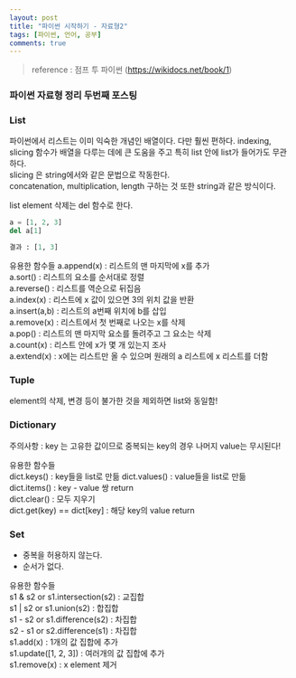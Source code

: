 ```yaml
---
layout: post
title: "파이썬 시작하기 - 자료형2"
tags: [파이썬, 언어, 공부]
comments: true
---
```


> reference : 점프 투 파이썬 (https://wikidocs.net/book/1)  

### 파이썬 자료형 정리 두번째 포스팅  

### List  
파이썬에서 리스트는 이미 익숙한 개념인 배열이다. 다만 훨씬 편하다. indexing, slicing 함수가 배열을 다루는 데에 큰 도움을 주고 특히 list 안에 list가 들어가도 무관하다.  
slicing 은 string에서와 같은 문법으로 작동한다.  
concatenation, multiplication, length 구하는 것 또한 string과 같은 방식이다.  

list element 삭제는 del 함수로 한다.  
~~~python
a = [1, 2, 3]  
del a[1]  

결과 : [1, 3]  
~~~  
유용한 함수들
a.append(x) : 리스트의 맨 마지막에 x를 추가  
a.sort() : 리스트의 요소를 순서대로 정렬  
a.reverse() : 리스트를 역순으로 뒤집음  
a.index(x) : 리스트에 x 값이 있으면 3의 위치 값을 반환  
a.insert(a,b) : 리스트의 a번째 위치에 b를 삽입  
a.remove(x) : 리스트에서 첫 번째로 나오는 x를 삭제  
a.pop() : 리스트의 맨 마지막 요소를 돌려주고 그 요소는 삭제  
a.count(x) : 리스트 안에 x가 몇 개 있는지 조사  
a.extend(x) : x에는 리스트만 올 수 있으며 원래의 a 리스트에 x 리스트를 더함  

### Tuple  
element의 삭제, 변경 등이 불가한 것을 제외하면 list와 동일함!  

### Dictionary  
주의사항 : key 는 고유한 값이므로 중복되는 key의 경우 나머지 value는 무시된다!  

유용한 함수들  
dict.keys() : key들을 list로 만듦
dict.values()  : value들을 list로 만듦  
dict.items() : key - value 쌍 return  
dict.clear() : 모두 지우기  
dict.get(key) == dict[key] : 해당 key의 value return  

### Set  
* 중복을 허용하지 않는다.  
* 순서가 없다.  

유용한 함수들  
s1 & s2 or s1.intersection(s2) : 교집합  
s1 | s2 or s1.union(s2) : 합집합  
s1 - s2 or s1.difference(s2) : 차집합  
s2 - s1 or s2.difference(s1) : 차집합  
s1.add(x) : 1개의 값 집합에 추가  
s1.update([1, 2, 3]) : 여러개의 값 집합에 추가  
s1.remove(x) : x element 제거  